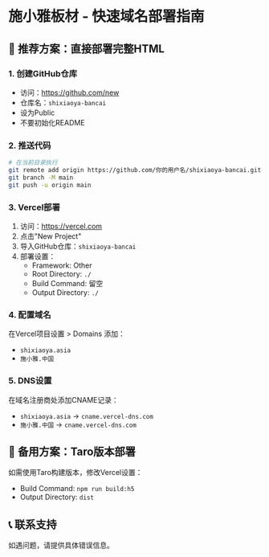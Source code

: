 # 施小雅板材 - 快速域名部署指南

## 🎯 推荐方案：直接部署完整HTML

### 1. 创建GitHub仓库
- 访问：https://github.com/new
- 仓库名：`shixiaoya-bancai`
- 设为Public
- 不要初始化README

### 2. 推送代码
```bash
# 在当前目录执行
git remote add origin https://github.com/你的用户名/shixiaoya-bancai.git
git branch -M main
git push -u origin main
```

### 3. Vercel部署
1. 访问：https://vercel.com
2. 点击"New Project"
3. 导入GitHub仓库：`shixiaoya-bancai`
4. 部署设置：
   - Framework: Other
   - Root Directory: `./`
   - Build Command: 留空
   - Output Directory: `./`

### 4. 配置域名
在Vercel项目设置 > Domains 添加：
- `shixiaoya.asia`
- `施小雅.中国`

### 5. DNS设置
在域名注册商处添加CNAME记录：
- `shixiaoya.asia` → `cname.vercel-dns.com`
- `施小雅.中国` → `cname.vercel-dns.com`

## 🔧 备用方案：Taro版本部署

如需使用Taro构建版本，修改Vercel设置：
- Build Command: `npm run build:h5`
- Output Directory: `dist`

## 📞 联系支持
如遇问题，请提供具体错误信息。